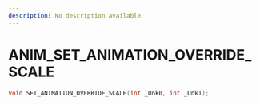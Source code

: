```yaml
---
description: No description available 
---
```


# ANIM\_SET_ANIMATION_OVERRIDE_SCALE

```cpp
void SET_ANIMATION_OVERRIDE_SCALE(int _Unk0, int _Unk1);
```